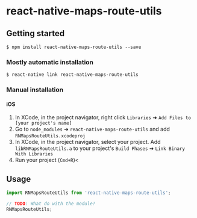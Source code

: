 
# react-native-maps-route-utils

## Getting started

`$ npm install react-native-maps-route-utils --save`

### Mostly automatic installation

`$ react-native link react-native-maps-route-utils`

### Manual installation


#### iOS

1. In XCode, in the project navigator, right click `Libraries` ➜ `Add Files to [your project's name]`
2. Go to `node_modules` ➜ `react-native-maps-route-utils` and add `RNMapsRouteUtils.xcodeproj`
3. In XCode, in the project navigator, select your project. Add `libRNMapsRouteUtils.a` to your project's `Build Phases` ➜ `Link Binary With Libraries`
4. Run your project (`Cmd+R`)<

## Usage
```javascript
import RNMapsRouteUtils from 'react-native-maps-route-utils';

// TODO: What do with the module?
RNMapsRouteUtils;
```
  
